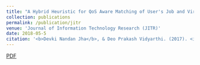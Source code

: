 ```yaml
---
title: "A Hybrid Heuristic for QoS Aware Matching of User's Job and Virtual Machines in Cloud Environment"
collection: publications
permalink: /publication/jitr
venue: 'Journal of Information Technology Research (JITR)'
date: 2018-05-5
citation: '<b>Devki Nandan Jha</b>, & Deo Prakash Vidyarthi. (2017). <i>Journal of Information Technology Research (JITR)</i>. '
---
```

[PDF](https://www.igi-global.com/article/a-hybrid-heuristic-for-qos-aware-matching-of-users-job-and-virtual-machines-in-cloud-environment/203010)

